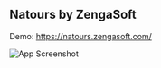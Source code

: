 

## Natours by ZengaSoft
Demo: https://natours.zengasoft.com/

![App Screenshot](https://drive.zengasoft.com/Images/tour.png)

